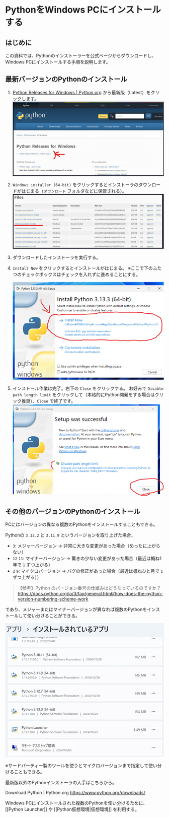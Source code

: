 # PythonをWindows PCにインストールする

## はじめに

この資料では、Pythonのインストーラーを公式ページからダウンロードし、Windows PCにインストールする手順を説明します。

## 最新バージョンのPythonのインストール

1. [Python Releases for Windows | Python.org](https://www.python.org/downloads/windows/) から最新版（Latest）をクリックします。
    ![](/attachments/Pasted%20image%2020250507113416.png)
2. `Windows installer (64-bit)` をクリックするとインストーラのダウンロードがはじまる（`ダウンロード` フォルダなどに保管される）。
    ![](../../attachments/Pasted%20image%2020250507113650.png)
3. ダウンロードしたインストーラを実行する。
4. `Install Now` をクリックするとインストールがはじまる。
    ※ここで下のふたつのチェックボックスはチェックを入れずに進めることにする。
    
    ![](../../attachments/Pasted%20image%2020250507113722.png)
5. インストール作業は完了。右下の `Close` をクリックする。
    お好みで `Disable path length limit` をクリックして（本格的にPython開発をする場合はクリック推奨）、`Close` で終了です。
    ![](../../attachments/Pasted%20image%2020250507113744.png)

## その他のバージョンのPythonのインストール

PCにはバージョンの異なる複数のPythonをインストールすることもできる。

Pythonの `3.12.2` と `3.11.9` というバージョンを取り上げた場合、

- `3`: メジャーバージョン → 非常に大きな変更があった場合（めったに上がらない）
- `12` `11`: マイナーバージョン → 驚きの少ない変更があった場合（最近は概ね1年で `1` ずつ上がる）
- `2` `9`: マイクロバージョン → バグの修正があった場合（最近は概ねひと月で `1` ずつ上がる））

>【参考】Python のバージョン番号の仕組みはどうなっているのですか？
> https://docs.python.org/ja/3/faq/general.html#how-does-the-python-version-numbering-scheme-work

であり、メジャーまたはマイナーバージョンが異なれば複数のPythonをインストールして使い分けることができる。

![](../../attachments/Pasted%20image%2020250507113810.png)

※サードパーティー製のツールを使うとマイクロバージョンまで指定して使い分けることもできる。

最新版以外のPythonインストーラの入手はこちらから。

Download Python | Python.org
https://www.python.org/downloads/

Windows PCにインストールされた複数のPythonを使い分けるために、[[Python Launcher]] や [[Python仮想環境|仮想環境]] を利用する。
